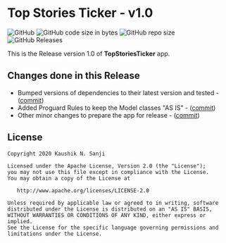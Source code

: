 # Top Stories Ticker - v1.0

![GitHub](https://img.shields.io/github/license/kaushiknsanji/TopStoriesTicker)  ![GitHub code size in bytes](https://img.shields.io/github/languages/code-size/kaushiknsanji/TopStoriesTicker)  ![GitHub repo size](https://img.shields.io/github/repo-size/kaushiknsanji/TopStoriesTicker)
![GitHub Releases](https://img.shields.io/github/downloads/kaushiknsanji/TopStoriesTicker/v1.0/total)

This is the Release version 1.0 of **TopStoriesTicker** app.

## Changes done in this Release

* Bumped versions of dependencies to their latest version and tested - ([commit](https://github.com/kaushiknsanji/TopStoriesTicker/commit/5db4e0951d4501b778ab2b353337dce1c2a20b85))
* Added Proguard Rules to keep the Model classes "AS IS" - ([commit](https://github.com/kaushiknsanji/TopStoriesTicker/commit/1a9c5f72bcaaf648445122f2e4183f16c1dd0878))
* Other minor changes to prepare the app for release - ([commit](https://github.com/kaushiknsanji/TopStoriesTicker/commit/1a9c5f72bcaaf648445122f2e4183f16c1dd0878))

## License

```
Copyright 2020 Kaushik N. Sanji

Licensed under the Apache License, Version 2.0 (the "License"); 
you may not use this file except in compliance with the License. 
You may obtain a copy of the License at

   http://www.apache.org/licenses/LICENSE-2.0
   
Unless required by applicable law or agreed to in writing, software
distributed under the License is distributed on an "AS IS" BASIS,
WITHOUT WARRANTIES OR CONDITIONS OF ANY KIND, either express or implied.
See the License for the specific language governing permissions and
limitations under the License.
```
